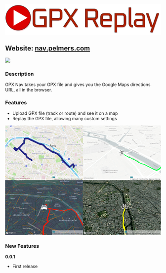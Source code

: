 [![Logo](static/logo.png)](https://nav.pelmers.com/)

## Website: [nav.pelmers.com](https://nav.pelmers.com)

![](res/10s_demo.gif)

### Description

GPX Nav takes your GPX file and gives you the Google Maps directions URL, all in the browser.

### Features

-   Upload GPX file (track or route) and see it on a map
-   Replay the GPX file, allowing many custom settings

![Map Examples](res/gpx_examples.jpg)

### New Features

**0.0.1**

-   First release
